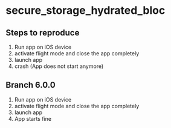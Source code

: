 # secure_storage_hydrated_bloc
## Steps to reproduce
1. Run app on iOS device
2. activate flight mode and close the app completely
3. launch app
4. crash (App does not start anymore)

## Branch 6.0.0
1. Run app on iOS device
2. activate flight mode and close the app completely
3. launch app
4. App starts fine